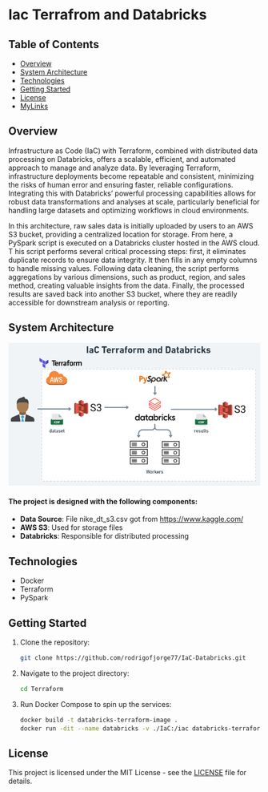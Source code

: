 # Iac Terrafrom and Databricks

## Table of Contents
- [Overview](#overview)
- [System Architecture](#system-architecture)
- [Technologies](#technologies)
- [Getting Started](#getting-started)
- [License](#license)
- [MyLinks](#my-links)

## Overview
Infrastructure as Code (IaC) with Terraform, combined with distributed data processing on Databricks, 
offers a scalable, efficient, and automated approach to manage and analyze data. By leveraging Terraform, 
infrastructure deployments become repeatable and consistent, minimizing the risks of human error and 
ensuring faster, reliable configurations. 
Integrating this with Databricks’ powerful processing capabilities allows for robust data transformations 
and analyses at scale, particularly beneficial for handling large datasets and optimizing workflows in cloud environments.

In this architecture, raw sales data is initially uploaded by users to an AWS S3 bucket, providing a centralized 
location for storage. From here, a PySpark script is executed on a Databricks cluster hosted in the AWS cloud. T
his script performs several critical processing steps: first, it eliminates duplicate records to ensure data integrity. 
It then fills in any empty columns to handle missing values. Following data cleaning, the script performs aggregations 
by various dimensions, such as product, region, and sales method, creating valuable insights from the data. 
Finally, the processed results are saved back into another S3 bucket, where they are readily accessible 
for downstream analysis or reporting.

## System Architecture

![System Architecture](https://github.com/rodrigofjorge77/IaC-Databricks/blob/main/assets/architecture.png)

#### The project is designed with the following components:

- **Data Source**: File nike_dt_s3.csv got from https://www.kaggle.com/
- **AWS S3**: Used for storage files
- **Databricks**: Responsible for distributed processing

## Technologies

- Docker
- Terraform
- PySpark

## Getting Started

1. Clone the repository:
    ```bash
    git clone https://github.com/rodrigofjorge77/IaC-Databricks.git
    ```

2. Navigate to the project directory:
    ```bash
    cd Terraform
    ```
3. Run Docker Compose to spin up the services:
    ```bash
    docker build -t databricks-terraform-image .
    docker run -dit --name databricks -v ./IaC:/iac databricks-terraform-image /bin/bash
    ```

## License

This project is licensed under the MIT License - see the [LICENSE](LICENSE) file for details.

